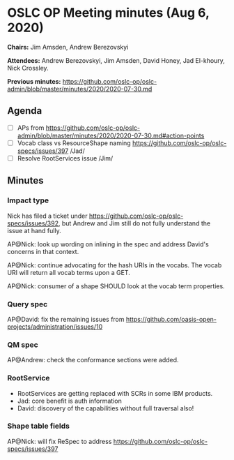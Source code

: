 # OSLC OP Meeting minutes (Aug 6, 2020)

**Chairs:** Jim Amsden, Andrew Berezovskyi

**Attendees:** Andrew Berezovskyi, Jim Amsden, David Honey, Jad El-khoury, Nick Crossley.

**Previous minutes:** https://github.com/oslc-op/oslc-admin/blob/master/minutes/2020/2020-07-30.md

## Agenda

- [ ] APs from https://github.com/oslc-op/oslc-admin/blob/master/minutes/2020/2020-07-30.md#action-points
- [ ] Vocab class vs ResourceShape naming https://github.com/oslc-op/oslc-specs/issues/397 /Jad/
- [ ] Resolve RootServices issue /Jim/

## Minutes

### Impact type

Nick has filed a ticket under https://github.com/oslc-op/oslc-specs/issues/392, but Andrew and Jim still do not fully understand the issue at hand fully.

AP@Nick: look up wording on inlining in the spec and address David's concerns in that context.

AP@Nick: continue advocating for the hash URIs in the vocabs. The vocab URI will return all vocab terms upon a GET.

AP@Nick: consumer of a shape SHOULD look at the vocab term properties.

### Query spec

AP@David: fix the remaining issues from https://github.com/oasis-open-projects/administration/issues/10

### QM spec

AP@Andrew: check the conformance sections were added.

### RootService

- RootServices are getting replaced with SCRs in some IBM products.
- Jad: core benefit is auth information
- David: discovery of the capabilities without full traversal also!

### Shape table fields

AP@Nick: will fix ReSpec to address https://github.com/oslc-op/oslc-specs/issues/397
